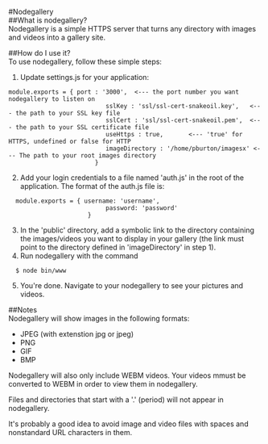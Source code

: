 #Nodegallery  
##What is nodegallery?  
Nodegallery is a simple HTTPS server that turns any directory with images and videos into a gallery site.  

##How do I use it?  
To use nodegallery, follow these simple steps:  
1. Update settings.js for your application:  

  ```        
  module.exports = { port : '3000',  <--- the port number you want nodegallery to listen on  
                             sslKey : 'ssl/ssl-cert-snakeoil.key',   <--- the path to your SSL key file  
                             sslCert : 'ssl/ssl-cert-snakeoil.pem',  <--- the path to your SSL certificate file  
                             useHttps : true,       <--- 'true' for HTTPS, undefined or false for HTTP  
                             imageDirectory : '/home/pburton/imagesx' <--- The path to your root images directory  
                          }
  ```

2. Add your login credentials to a file named 'auth.js' in the root of the application. The format of the auth.js file is:  

  ```
    module.exports = { username: 'username',  
                             password: 'password'  
                        }  
  ```

3. In the 'public' directory, add a symbolic link to the directory containing the images/videos you want to display in your gallery (the link must point to the directory defined in 'imageDirectory' in step 1).  
4. Run nodegallery with the command  

  ```
    $ node bin/www  
  ```

5. You're done. Navigate to your nodegallery to see your pictures and videos.  

##Notes  
Nodegallery will show images in the following formats:  
* JPEG (with extenstion jpg or jpeg)  
* PNG  
* GIF  
* BMP  

Nodegallery will also only include WEBM videos. Your videos mmust be converted to WEBM in order to view them in nodegallery.  

Files and directories that start with a '.' (period) will not appear in nodegallery.  

It's probably a good idea to avoid image and video files with spaces and nonstandard URL characters in them.  
